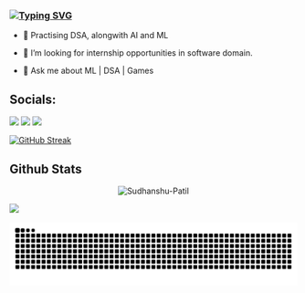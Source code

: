 ### [![Typing SVG](https://readme-typing-svg.demolab.com?font=Fira+Code&pause=1000&random=false&width=435&lines=Hi%2C+I'm+Sudhanshu+Patil)](https://git.io/typing-svg)

- 🌱 Practising DSA, alongwith AI and ML
  
- 🤔 I’m looking for internship opportunities in software domain.
  
- 💬 Ask me about ML | DSA | Games

## Socials:
[![](https://img.shields.io/badge/linkedin-%230077B5.svg?style=for-the-badge&logo=linkedin)](https://www.linkedin.com/in/sudhpatil)
[![](https://img.shields.io/badge/Gmail-D14836?style=for-the-badge&logo=gmail&logoColor=white)](mailto:sudhanshupatil588@gmail.com)
[![](https://img.shields.io/badge/Instagram-E4405F?style=for-the-badge&logo=instagram&logoColor=white)](https://www.instagram.com/sudhan_shuu/)

[![GitHub Streak](https://streak-stats.demolab.com?user=Sudhanshu-Patil)](https://git.io/streak-stats)

## Github Stats
<p align='center'> <img src="https://komarev.com/ghpvc/?username=Sudhanshu-Patil&label=Profile%20views&color=0e75b6&style=flat&base=415" alt="Sudhanshu-Patil" /> </p>
<img src="https://github-readme-stats.vercel.app/api?username=Sudhanshu-Patil&show_icons=true"/>
<p align='center'>
<picture>
<img src="https://raw.githubusercontent.com/Sudhanshu-Patil/Sudhanshu-Patil/output/github-contribution-grid-snake.svg" />
</picture>
</p>
